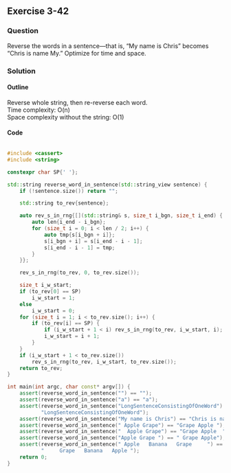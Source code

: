 ## Exercise 3-42
### Question

Reverse the words in a sentence—that is, “My name is Chris” becomes “Chris
is name My.” Optimize for time and space.

### Solution

#### Outline

Reverse whole string, then re-reverse each word.  
Time complexity: O(n)  
Space complexity without the string: O(1)  

#### Code

```cpp

#include <cassert>
#include <string>

constexpr char SP{' '};

std::string reverse_word_in_sentence(std::string_view sentence) {
    if (!sentence.size()) return "";

    std::string to_rev{sentence};

    auto rev_s_in_rng{[](std::string& s, size_t i_bgn, size_t i_end) {
        auto len{i_end - i_bgn};
        for (size_t i = 0; i < len / 2; i++) {
            auto tmp{s[i_bgn + i]};
            s[i_bgn + i] = s[i_end - i - 1];
            s[i_end - i - 1] = tmp;
        }
    }};

    rev_s_in_rng(to_rev, 0, to_rev.size());

    size_t i_w_start;
    if (to_rev[0] == SP)
        i_w_start = 1;
    else
        i_w_start = 0;
    for (size_t i = 1; i < to_rev.size(); i++) {
        if (to_rev[i] == SP) {
            if (i_w_start + 1 < i) rev_s_in_rng(to_rev, i_w_start, i);
            i_w_start = i + 1;
        }
    }
    if (i_w_start + 1 < to_rev.size())
        rev_s_in_rng(to_rev, i_w_start, to_rev.size());
    return to_rev;
}

int main(int argc, char const* argv[]) {
    assert(reverse_word_in_sentence("") == "");
    assert(reverse_word_in_sentence("a") == "a");
    assert(reverse_word_in_sentence("LongSentenceConsistingOfOneWord") ==
           "LongSentenceConsistingOfOneWord");
    assert(reverse_word_in_sentence("My name is Chris") == "Chris is name My");
    assert(reverse_word_in_sentence(" Apple Grape") == "Grape Apple ");
    assert(reverse_word_in_sentence("  Apple Grape") == "Grape Apple  ");
    assert(reverse_word_in_sentence("Apple Grape ") == " Grape Apple");
    assert(reverse_word_in_sentence(" Apple   Banana   Grape     ") ==
           "     Grape   Banana   Apple ");
    return 0;
}

```